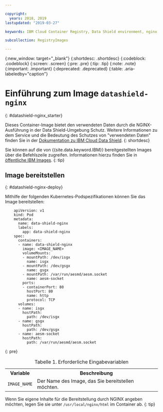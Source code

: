 ```yaml
---

copyright:
  years: 2018, 2019
lastupdated: "2019-03-27"

keywords: IBM Cloud Container Registry, Data Shield environment, nginx image, container image, public image, data in use, memory encryption, intel sgx, fortanix,

subcollection: RegistryImages

---
```


{:new_window: target="_blank"}
{:shortdesc: .shortdesc}
{:codeblock: .codeblock}
{:screen: .screen}
{:pre: .pre}
{:tip: .tip}
{:note: .note}
{:important: .important}
{:deprecated: .deprecated}
{:table: .aria-labeledby="caption"}

# Einführung zum Image `datashield-nginx`
{: #datashield-nginx_starter}

Dieses Container-Image bietet den verwendeten Daten durch die NGINX-Ausführung in der Data Shield-Umgebung Schutz. Weitere Informationen zu dem Service und die Bedeutung des Schutzes von "verwendeten Daten" finden Sie in der [Dokumentation zu IBM Cloud Data Shield](/docs/services/data-shield?topic=data-shield-about#about).
{: shortdesc}

Sie können auf die von {{site.data.keyword.IBM}} bereitgestellten Images über die Befehlszeile zugreifen. Informationen hierzu finden Sie in [öffentliche IBM Images](/docs/services/Registry?topic=registry-public_images#public_images).
{: tip}

## Image bereitstellen
{: #datashield-nginx-deploy}

Mithilfe der folgenden Kubernetes-Podspezifikationen können Sie das Image bereitstellen:

```
    apiVersion: v1
    kind: Pod
    metadata:
      name: data-shield-nginx
      labels:
        app: data-shield-nginx
    spec:
      containers:
      - name: data-shield-nginx
        image: <IMAGE_NAME>
        volumeMounts:
        - mountPath: /dev/isgx
          name: isgx
        - mountPath: /dev/gsgx
          name: gsgx
        - mountPath: /var/run/aesmd/aesm.socket
          name: aesm-socket
        ports:
        - containerPort: 80
          hostPort: 80
          name: http
          protocol: TCP
      volumes:
      - name: isgx
        hostPath:
          path: /dev/isgx
      - name: gsgx
        hostPath:
          path: /dev/gsgx
      - name: aesm-socket
        hostPath:
          path: /var/run/aesmd/aesm.socket
```
{: pre}

<table>
<caption>Tabelle 1. Erforderliche Eingabevariablen</caption>
  <tr>
    <th>Variable</th>
    <th>Beschreibung</th>
  </tr>
  <tr>
    <td><code>IMAGE_NAME</code></td>
    <td>Der Name des Image, das Sie bereitstellen möchten.</td>
  </tr>
</table>

Wenn Sie eigene Inhalte für die Bereitstellung durch NGINX angeben möchten, legen Sie sie unter `/usr/local/nginx/html` im Container ab.
{: tip}
